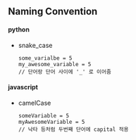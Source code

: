 ## Naming Convention

#### python

- snake_case

  ```
  some_varialbe = 5
  my_awesome_variable = 5 
  // 단어랑 단어 사이에 '_' 로 이어줌
  ```

  

#### javascript

- camelCase

  ```
  someVariable = 5
  myAwesomeVariable = 5
  // 낙타 등처럼 두번째 단어에 capital 적용
  ```

  